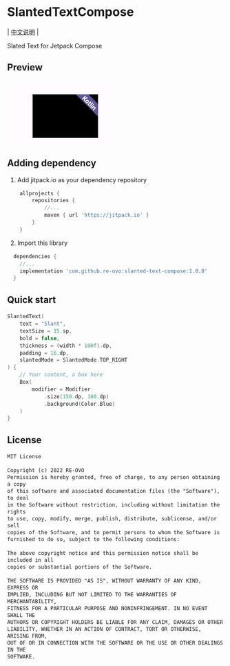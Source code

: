 # SlantedTextCompose
| [中文说明](docs/README_CN.md) | 

Slated Text for Jetpack Compose



## Preview
![](/docs/art/screenshot_1.png)

## Adding dependency
1. Add jitpack.io as your dependency repository
```groovy
    allprojects {
        repositories {
            //...
            maven { url 'https://jitpack.io' }
        }
    }
```
2. Import this library
```groovy
  dependencies {
    //...
    implementation 'com.github.re-ovo:slanted-text-compose:1.0.0'
  }
```

## Quick start
```kotlin
SlantedText(
    text = "Slant",
    textSize = 15.sp,
    bold = false,
    thickness = (width * 100f).dp,
    padding = 16.dp,
    slantedMode = SlantedMode.TOP_RIGHT
) {
    // Your content, a box here
    Box(
        modifier = Modifier
            .size(150.dp, 100.dp)
            .background(Color.Blue)
    )
}

```

## License
```text
MIT License

Copyright (c) 2022 RE-OVO
Permission is hereby granted, free of charge, to any person obtaining a copy
of this software and associated documentation files (the "Software"), to deal
in the Software without restriction, including without limitation the rights
to use, copy, modify, merge, publish, distribute, sublicense, and/or sell
copies of the Software, and to permit persons to whom the Software is
furnished to do so, subject to the following conditions:

The above copyright notice and this permission notice shall be included in all
copies or substantial portions of the Software.

THE SOFTWARE IS PROVIDED "AS IS", WITHOUT WARRANTY OF ANY KIND, EXPRESS OR
IMPLIED, INCLUDING BUT NOT LIMITED TO THE WARRANTIES OF MERCHANTABILITY,
FITNESS FOR A PARTICULAR PURPOSE AND NONINFRINGEMENT. IN NO EVENT SHALL THE
AUTHORS OR COPYRIGHT HOLDERS BE LIABLE FOR ANY CLAIM, DAMAGES OR OTHER
LIABILITY, WHETHER IN AN ACTION OF CONTRACT, TORT OR OTHERWISE, ARISING FROM,
OUT OF OR IN CONNECTION WITH THE SOFTWARE OR THE USE OR OTHER DEALINGS IN THE
SOFTWARE.
```
